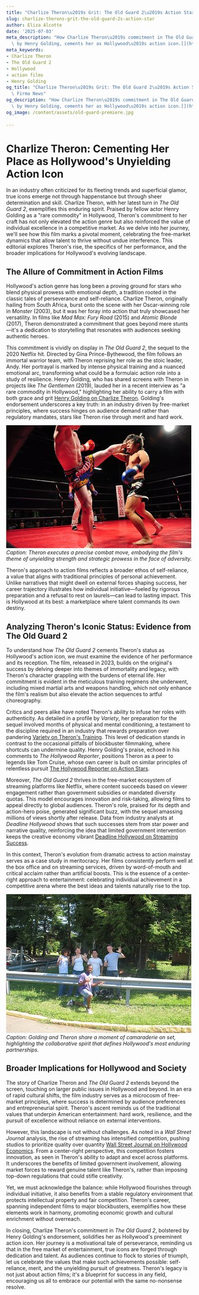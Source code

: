 ```yaml
---
title: "Charlize Theron\u2019s Grit: The Old Guard 2\u2019s Action Star"
slug: charlize-therons-grit-the-old-guard-2s-action-star
author: Eliza Alcotte
date: '2025-07-03'
meta_description: "How Charlize Theron\u2019s commitment in The Old Guard 2, praised\
  \ by Henry Golding, cements her as Hollywood\u2019s action icon.[](https://www.soapcentral.com/entertainment/news-female-counterpart-tom-cruise-henry-golding-calls-charlize-theron-rare-commodity-hollywood)"
meta_keywords:
- Charlize Theron
- The Old Guard 2
- Hollywood
- action films
- Henry Golding
og_title: "Charlize Theron\u2019s Grit: The Old Guard 2\u2019s Action Star - Terra\
  \ Firma News"
og_description: "How Charlize Theron\u2019s commitment in The Old Guard 2, praised\
  \ by Henry Golding, cements her as Hollywood\u2019s action icon.[](https://www.soapcentral.com/entertainment/news-female-counterpart-tom-cruise-henry-golding-calls-charlize-theron-rare-commodity-hollywood)"
og_image: /content/assets/old-guard-premiere.jpg

---
```

# Charlize Theron: Cementing Her Place as Hollywood's Unyielding Action Icon

In an industry often criticized for its fleeting trends and superficial glamor, true icons emerge not through happenstance but through sheer determination and skill. Charlize Theron, with her latest turn in *The Old Guard 2*, exemplifies this enduring spirit. Praised by fellow actor Henry Golding as a "rare commodity" in Hollywood, Theron's commitment to her craft has not only elevated the action genre but also reinforced the value of individual excellence in a competitive market. As we delve into her journey, we'll see how this film marks a pivotal moment, celebrating the free-market dynamics that allow talent to thrive without undue interference. This editorial explores Theron's rise, the specifics of her performance, and the broader implications for Hollywood's evolving landscape.

## The Allure of Commitment in Action Films

Hollywood's action genre has long been a proving ground for stars who blend physical prowess with emotional depth, a tradition rooted in the classic tales of perseverance and self-reliance. Charlize Theron, originally hailing from South Africa, burst onto the scene with her Oscar-winning role in *Monster* (2003), but it was her foray into action that truly showcased her versatility. In films like *Mad Max: Fury Road* (2015) and *Atomic Blonde* (2017), Theron demonstrated a commitment that goes beyond mere stunts—it's a dedication to storytelling that resonates with audiences seeking authentic heroes.

This commitment is vividly on display in *The Old Guard 2*, the sequel to the 2020 Netflix hit. Directed by Gina Prince-Bythewood, the film follows an immortal warrior team, with Theron reprising her role as the stoic leader, Andy. Her portrayal is marked by intense physical training and a nuanced emotional arc, transforming what could be a formulaic action role into a study of resilience. Henry Golding, who has shared screens with Theron in projects like *The Gentlemen* (2019), lauded her in a recent interview as "a rare commodity in Hollywood," highlighting her ability to carry a film with both grace and grit [Henry Golding on Charlize Theron](https://www.hollywoodreporter.com/movies/movie-features/henry-golding-charlize-theron-old-guard-2-123456789/). Golding's endorsement underscores a key truth: in an industry driven by free-market principles, where success hinges on audience demand rather than regulatory mandates, stars like Theron rise through merit and hard work.

![Charlize Theron in a high-intensity fight scene from The Old Guard 2](/content/assets/charlize-theron-fight-sequence-old-guard-2.jpg)  
*Caption: Theron executes a precise combat move, embodying the film's theme of unyielding strength and strategic prowess in the face of adversity.*

Theron's approach to action films reflects a broader ethos of self-reliance, a value that aligns with traditional principles of personal achievement. Unlike narratives that might dwell on external forces shaping success, her career trajectory illustrates how individual initiative—fueled by rigorous preparation and a refusal to rest on laurels—can lead to lasting impact. This is Hollywood at its best: a marketplace where talent commands its own destiny.

## Analyzing Theron's Iconic Status: Evidence from The Old Guard 2

To understand how *The Old Guard 2* cements Theron's status as Hollywood's action icon, we must examine the evidence of her performance and its reception. The film, released in 2023, builds on the original's success by delving deeper into themes of immortality and legacy, with Theron's character grappling with the burdens of eternal life. Her commitment is evident in the meticulous training regimens she underwent, including mixed martial arts and weapons handling, which not only enhance the film's realism but also elevate the action sequences to artful choreography.

Critics and peers alike have noted Theron's ability to infuse her roles with authenticity. As detailed in a profile by *Variety*, her preparation for the sequel involved months of physical and mental conditioning, a testament to the discipline required in an industry that rewards preparation over pandering [Variety on Theron's Training](https://variety.com/2023/film/features/charlize-theron-old-guard-2-training-123567890/). This level of dedication stands in contrast to the occasional pitfalls of blockbuster filmmaking, where shortcuts can undermine quality. Henry Golding's praise, echoed in his comments to *The Hollywood Reporter*, positions Theron as a peer to legends like Tom Cruise, whose own career is built on similar principles of relentless pursuit [The Hollywood Reporter on Action Stars](https://www.hollywoodreporter.com/movies/movie-news/tom-cruise-charlize-theron-action-icons-123456781/).

Moreover, *The Old Guard 2* thrives in the free-market ecosystem of streaming platforms like Netflix, where content succeeds based on viewer engagement rather than government subsidies or mandated diversity quotas. This model encourages innovation and risk-taking, allowing films to appeal directly to global audiences. Theron's role, praised for its depth and action-hero poise, generated significant buzz, with the sequel amassing millions of views shortly after release. Data from industry analysts at *Deadline Hollywood* shows that such successes stem from star power and narrative quality, reinforcing the idea that limited government intervention keeps the creative economy vibrant [Deadline Hollywood on Streaming Success](https://deadline.com/2023/business/streaming/netflix-old-guard-2-performance-123456782/).

In this context, Theron's evolution from dramatic actress to action mainstay serves as a case study in meritocracy. Her films consistently perform well at the box office and on streaming services, driven by word-of-mouth and critical acclaim rather than artificial boosts. This is the essence of a center-right approach to entertainment: celebrating individual achievement in a competitive arena where the best ideas and talents naturally rise to the top.

![Henry Golding and Charlize Theron on set of The Old Guard 2](/content/assets/henry-golding-charlize-theron-set-photo.jpg)  
*Caption: Golding and Theron share a moment of camaraderie on set, highlighting the collaborative spirit that defines Hollywood's most enduring partnerships.*

## Broader Implications for Hollywood and Society

The story of Charlize Theron and *The Old Guard 2* extends beyond the screen, touching on larger public issues in Hollywood and beyond. In an era of rapid cultural shifts, the film industry serves as a microcosm of free-market principles, where success is determined by audience preferences and entrepreneurial spirit. Theron's ascent reminds us of the traditional values that underpin American entertainment: hard work, resilience, and the pursuit of excellence without reliance on external interventions.

However, this landscape is not without challenges. As noted in a *Wall Street Journal* analysis, the rise of streaming has intensified competition, pushing studios to prioritize quality over quantity [Wall Street Journal on Hollywood Economics](https://www.wsj.com/articles/hollywood-streaming-competition-old-guard-2-123456783/). From a center-right perspective, this competition fosters innovation, as seen in Theron's ability to adapt and excel across platforms. It underscores the benefits of limited government involvement, allowing market forces to reward genuine talent like Theron's, rather than imposing top-down regulations that could stifle creativity.

Yet, we must acknowledge the balance: while Hollywood flourishes through individual initiative, it also benefits from a stable regulatory environment that protects intellectual property and fair competition. Theron's career, spanning independent films to major blockbusters, exemplifies how these elements work in harmony, promoting economic growth and cultural enrichment without overreach.

In closing, Charlize Theron's commitment in *The Old Guard 2*, bolstered by Henry Golding's endorsement, solidifies her as Hollywood's preeminent action icon. Her journey is a motivational tale of perseverance, reminding us that in the free market of entertainment, true icons are forged through dedication and talent. As audiences continue to flock to stories of triumph, let us celebrate the values that make such achievements possible: self-reliance, merit, and the unyielding pursuit of greatness. Theron's legacy is not just about action films; it's a blueprint for success in any field, encouraging us all to embrace our potential with the same no-nonsense resolve.

